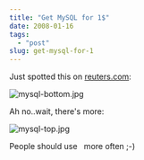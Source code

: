 ```yaml
---
title: "Get MySQL for 1$"
date: 2008-01-16
tags: 
  - "post"
slug: get-mysql-for-1
---
```


Just spotted this on [reuters.com](http://www.reuters.com/article/mergersNews/%3Cbr%3E%3C/a%3EidUSWNAS661820080116):

![mysql-bottom.jpg](http://codeconsult.ch/bertrand/archives/images/mysql-bottom.jpg)

Ah no..wait, there's more:

![mysql-top.jpg](http://codeconsult.ch/bertrand/archives/images/mysql-top.jpg)

People should use &nbsp; more often ;-)
